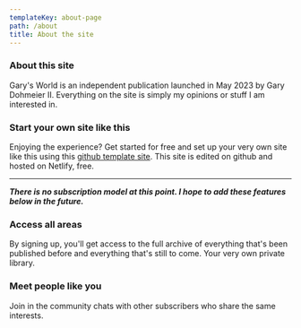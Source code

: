 ```yaml
---
templateKey: about-page
path: /about
title: About the site
---
```

### About this site

Gary's World is an independent publication launched in May 2023 by Gary Dohmeier II. Everything on the site is simply my opinions or stuff I am interested in. 

### Start your own site like this

Enjoying the experience? Get started for free and set up your very own site like this using this [github template site](https://github.com/decaporg/gatsby-starter-decap-cms). This site is edited on github and hosted on Netlify, free.

***

***There is no subscription model at this point.  I hope to add these features below in the future.***

### Access all areas

By signing up, you'll get access to the full archive of everything that's been published before and everything that's still to come. Your very own private library.

### Meet people like you

Join in the community chats with other subscribers who share the same interests.
